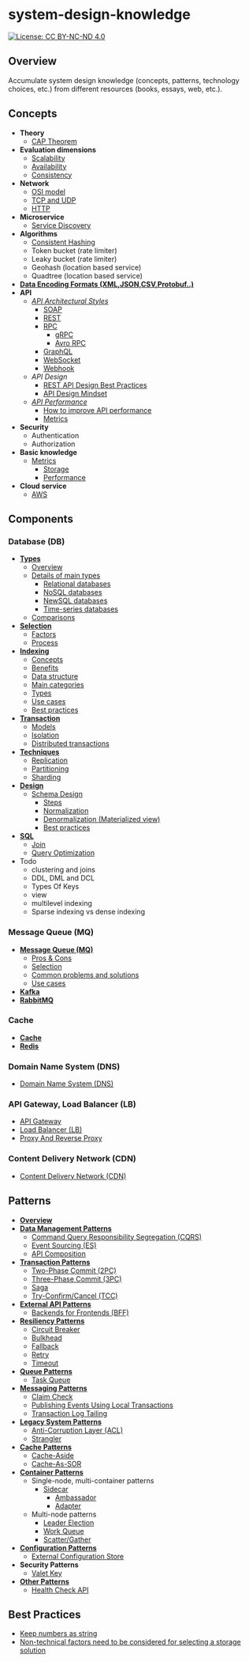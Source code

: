 # system-design-knowledge

[![License: CC BY-NC-ND 4.0](https://licensebuttons.net/l/by-nc-nd/4.0/80x15.png)](https://creativecommons.org/licenses/by-nc-nd/4.0/)

## Overview
Accumulate system design knowledge (concepts, patterns, technology choices, etc.) from different resources (books, essays, web, etc.).

## Concepts
- **Theory**
   - [CAP Theorem](concepts/CAP_Theorem.md)
- **Evaluation dimensions**
   - [Scalability](concepts/Scalability.md)
   - [Availability](concepts/Availability.md)
   - [Consistency](concepts/Consistency.md)
- **Network**
   - [OSI model](concepts/network/OSI_Model.md)
   - [TCP and UDP](concepts/network/TCP_UDP.md)
   - [HTTP](concepts/network/HTTP.md)
- **Microservice**
   - [Service Discovery](concepts/Service_Discovery.md)
- **Algorithms**
   - [Consistent Hashing](concepts/Consistent_Hashing.md)
   - Token bucket (rate limiter)
   - Leaky bucket (rate limiter)
   - Geohash (location based service)
   - Quadtree (location based service)
- [**Data Encoding Formats (XML,JSON,CSV,Protobuf..)**](concepts/Data_Encoding_Formats.md)
- **API**
   - [*API Architectural Styles*](concepts/api/API_Architectural_Styles.md)
      - [SOAP](concepts/api/API_Architectural_Styles.md#soap)
      - [REST](concepts/api/API_Architectural_Styles.md#rest)
      - [RPC](concepts/api/API_Architectural_Styles.md#rpc)
         - [gRPC](concepts/api/API_Architectural_Styles.md#grpc)
         - [Avro RPC](concepts/api/API_Architectural_Styles.md#avro-rpc)
      - [GraphQL](concepts/api/API_Architectural_Styles.md#graphql)
      - [WebSocket](concepts/api/API_Architectural_Styles.md#websocket)
      - [Webhook](concepts/api/API_Architectural_Styles.md#webhook)
   - *API Design*
      - [REST API Design Best Practices](concepts/api/REST_API_Design_Best_Practices.md)
      - [API Design Mindset](concepts/api/API_Design_Mindset.md)
   - [*API Performance*](concepts/api/API_Performance.md)
      - [How to improve API performance](concepts/api/API_Performance.md#how-to-improve-api-performance)
      - [Metrics](concepts/api/API_Performance.md#metrics)
- **Security**
   - Authentication
   - Authorization
- **Basic knowledge**
   - [Metrics](concepts/Metrics.md)
      - [Storage](concepts/Metrics.md#storage)
      - [Performance](concepts/Metrics.md#performance)
- **Cloud service**
   - [AWS](concepts/cloud_service/AWS.md)

## Components
### Database (DB)
- [**Types**](components/database/Database_Types.md)
   - [Overview](components/database/Database_Types.md#overview)
   - [Details of main types](components/database/Database_Types.md#details-of-main-types)
      - [Relational databases](components/database/Database_Types.md#relational-databases)
      - [NoSQL databases](components/database/Database_Types.md#nosql-databases)
      - [NewSQL databases](components/database/Database_Types.md#newsql-databases)
      - [Time-series databases](components/database/Database_Types.md#time-series-databases)
   - [Comparisons](components/database/Database_Types.md#comparisons)
- [**Selection**](components/database/Database_Selection.md)
   - [Factors](components/database/Database_Selection.md#factors)
   - [Process](components/database/Database_Selection.md#process)
- [**Indexing**](components/database/Database_Indexing.md)
   - [Concepts](components/database/Database_Indexing.md#concepts)
   - [Benefits](components/database/Database_Indexing.md#benefits)
   - [Data structure](components/database/Database_Indexing.md#data-structure)
   - [Main categories](components/database/Database_Indexing.md#main-categories)
   - [Types](components/database/Database_Indexing.md#types)
   - [Use cases](components/database/Database_Indexing.md#use-cases)
   - [Best practices](components/database/Database_Indexing.md#best-practices)
- [**Transaction**](components/database/Database_Transaction.md)
   - [Models](components/database/Database_Transaction.md#models)
   - [Isolation](components/database/Database_Transaction.md#isolation)
   - [Distributed transactions](components/database/Database_Transaction.md#distributed-transactions)
- [**Techniques**](components/database/Database_Techniques.md)
   - [Replication](components/database/Database_Techniques.md#replication)
   - [Partitioning](components/database/Database_Techniques.md#partitioning)
   - [Sharding](components/database/Database_Techniques.md#sharding)
- [**Design**](components/database/Database_Design.md)
   - [Schema Design](components/database/Database_Design.md#schema-design)
      - [Steps](components/database/Database_Design.md#steps)
      - [Normalization](components/database/Database_Design.md#normalization)
      - [Denormalization (Materialized view)](components/database/Database_Design.md#denormalization-materialized-view)
      - [Best practices](components/database/Database_Design.md#best-practices)
- [**SQL**]()
   - [Join](components/database/Database_SQL_Join.md)
   - [Query Optimization](components/database/Database_SQL_Query_Optimization.md)
- Todo
   - clustering and joins
   - DDL, DML and DCL
   - Types Of Keys
   - view
   - multilevel indexing
   - Sparse indexing vs dense indexing
### Message Queue (MQ)
- [**Message Queue (MQ)**](components/message_queue/Message_Queue.md)
   - [Pros & Cons](components/message_queue/Message_Queue.md#pros--cons)
   - [Selection](components/message_queue/Message_Queue.md#selection)
   - [Common problems and solutions](components/message_queue/Message_Queue.md#common-problems-and-solutions)
   - [Use cases](components/message_queue/Message_Queue.md#use-cases)
- [**Kafka**](components/message_queue/Kafka.md)
- [**RabbitMQ**](components/message_queue/RabbitMQ.md)

### Cache
- [**Cache**](components/cache/Cache.md)
- [**Redis**](components/cache/Redis.md)

### Domain Name System (DNS)
- [Domain Name System (DNS)](components/Domain_Name_System.md)

### API Gateway, Load Balancer (LB)
- [API Gateway](components/API_Gateway.md)
- [Load Balancer (LB)](components/Load_Balancer.md)
- [Proxy And Reverse Proxy](components/Proxy_And_Reverse_Proxy.md)

### Content Delivery Network (CDN)
- [Content Delivery Network (CDN)](components/Content_Delivery_Network.md)

## Patterns
- [**Overview**](patterns/README.md)
- [**Data Management Patterns**](#data-management-patterns)
   - [Command Query Responsibility Segregation (CQRS)](patterns/data_management_patterns/Command_Query_Responsibility_Segregation.md)
   - [Event Sourcing (ES)](patterns/data_management_patterns/Event_Sourcing.md)
   - [API Composition](patterns/data_management_patterns/API_Composition.md)
- [**Transaction Patterns**](#transaction-patterns)
   - [Two-Phase Commit (2PC)](patterns/transaction_patterns/Two_Phase_Commit.md)
   - [Three-Phase Commit (3PC)](patterns/transaction_patterns/Three_Phase_Commit.md)
   - [Saga](patterns/transaction_patterns/Saga.md)
   - [Try-Confirm/Cancel (TCC)](patterns/transaction_patterns/Try_Confirm_Cancel.md)
- [**External API Patterns**](#external-api-patterns)
   - [Backends for Frontends (BFF)](patterns/external_api_patterns/Backends_For_Frontends.md)
- [**Resiliency Patterns**](#resiliency-patterns)
   - [Circuit Breaker](patterns/resiliency_patterns/Circuit_Breaker.md)
   - [Bulkhead](patterns/resiliency_patterns/Bulkhead.md)
   - [Fallback](patterns/resiliency_patterns/Fallback.md)
   - [Retry](patterns/resiliency_patterns/Retry.md)
   - [Timeout](patterns/resiliency_patterns/Timeout.md)
- [**Queue Patterns**](#queue_patterns)
   - [Task Queue](patterns/queue_patterns/Task_Queue.md)
- [**Messaging Patterns**](#messaging-patterns)
   - [Claim Check](patterns/messaging_patterns/Claim_Check.md)
   - [Publishing Events Using Local Transactions](patterns/messaging_patterns/Publishing_Events_Using_Local_Transactions.md)
   - [Transaction Log Tailing](patterns/messaging_patterns/Transaction_Log_Tailing.md)
- [**Legacy System Patterns**](#legacy-system-patterns)
   - [Anti-Corruption Layer (ACL)](patterns/legacy_system_patterns/Anti_Corruption_Layer.md)
   - [Strangler](patterns/legacy_system_patterns/Strangler.md)
- [**Cache Patterns**](#cache-patterns)
   - [Cache-Aside](patterns/cache_patterns/Cache_Aside.md)
   - [Cache-As-SOR](patterns/cache_patterns/Cache_As_Sor.md)
- [**Container Patterns**](#container-patterns)
   - Single-node, multi-container patterns
      - [Sidecar](patterns/container_patterns/Sidecar.md)
         - [Ambassador](patterns/container_patterns/Ambassador.md)
         - [Adapter](patterns/container_patterns/Adapter.md)
   - Multi-node patterns
      - [Leader Election](patterns/container_patterns/Leader_Election.md)
      - [Work Queue](patterns/container_patterns/Work_Queue.md)
      - [Scatter/Gather](patterns/container_patterns/Scatter_Gather.md)
- [**Configuration Patterns**](#configuration-patterns)
   - [External Configuration Store](patterns/configuration_patterns/External_Configuration_Store.md)
- **Security Patterns**
   - [Valet Key](patterns/security_patterns/Valet_Key.md)
- [**Other Patterns**](#other-patterns)
   - [Health Check API](patterns/other_patterns/Health_Check_API.md)

## Best Practices
- [Keep numbers as string](best_practices/Keep_Numbers_As_String.md)
- [Non-technical factors need to be considered for selecting a storage solution](best_practices/Non_Technical_Factors_Need_To_Be_Considered_For_Selecting_Storage_Solution.md)
